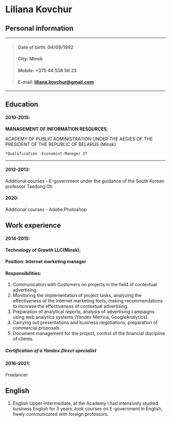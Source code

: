 Liliana Kovchur
========================


## Personal information

-------------------     -------------------
> #### Date of birth:     04/09/1992   
> #### City:              Minsk   
> #### Mobile:            +375 44 538 56 23   
> #### E-mail:            liliana.kovchur@gmail.com
-------------------     -------------------
 
Education
---------

#### 2010-2015:  

**MANAGEMENT OF INFORMATION RESOURCES**;

ACADEMY OF PUBLIC ADMINISTRATION UNDER THE AEGIES OF THE PRESIDENT OF THE REPUBLIC OF BELARUS  (Minsk)

    *Qualification -Economist-Manager IT

****

#### 2012-2013: 
Additional courses - Е-government  under the guidance of the South Korean professor Taedong Oh

#### 2020: 
Additional courses - Adobe Photoshop

Work experience
---------

#### 2014-2015:  

**Technology of Growth LLC(Minsk)**;
  
#### Position: Internet marketing manager

#### Responsibilities: 
1. Communication with Customers on projects in the field of contextual advertising.
2. Monitoring the implementation of project tasks, analyzing the effectiveness of the Internet marketing tools, making recommendations to increase the effectiveness of contextual advertising.
3. Preparation of analytical reports, analysis of advertising campaigns using web analytics systems (Yandex Metrica, GoogleAnalytics).
4. Carrying out presentations and business negotiations, preparation of commercial proposals.
5. Document management for the project, control of the financial discipline of clients.

##### Сertification of a Yandex.Direct specialist

#### 2016-2021: 
Freelancer
 
English
---------
1. English Upper-Intermediate, at the Academy  I had intensively studied business English for 3 years, took courses on E-government in English, freely communicated with foreign professors.
